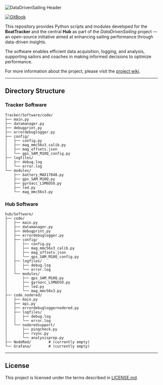![DataDrivenSailing Header](https://datadrivensailing.gitbook.io/~gitbook/image?url=https%3A%2F%2F3849893206-files.gitbook.io%2F%7E%2Ffiles%2Fv0%2Fb%2Fgitbook-x-prod.appspot.com%2Fo%2Fspaces%252F3nOHnHqWSETquXdlfpsF%252Fuploads%252FZFD75du86iGtM0usBqbX%252FHeader_DDS.png%3Falt%3Dmedia%26token%3D09a19365-ee3f-4ada-b7da-e5800a13606d&width=1248&dpr=1&quality=100&sign=cf05bd58&sv=2)

[![GitBook](https://img.shields.io/static/v1?message=Documented%20on%20GitBook&logo=gitbook&logoColor=ffffff&label=%20&labelColor=5c5c5c&color=3F89A1)]([https://datadrivensailing.gitbook.io/wiki])

This repository provides Python scripts and modules developed for the **BoatTracker** and the central **Hub** as part of the *DataDrivenSailing* project — an open-source initiative aimed at enhancing sailing performance through data-driven insights.

The software enables efficient data acquisition, logging, and analysis, supporting sailors and coaches in making informed decisions to optimize performance.

For more information about the project, please visit the [project wiki](https://datadrivensailing.wiki).

---

## Directory Structure

### Tracker Software

```
Tracker/Software/code/
├── main.py
├── datamanager.py
├── debugprint.py
├── errordebuglogger.py
├── config/
│   ├── config.py
│   ├── mag_mmc56x3_calib.py
│   ├── mag_offsets.json
│   └── gps_SAM_M10Q_config.py
├── logfiles/
│   ├── debug.log
│   └── error.log
└── modules/
    ├── battery_MAX17048.py
    ├── gps_SAM_M10Q.py
    ├── gyroacc_LSM6DSO.py
    ├── led.py
    └── mag_mmc56x3.py
```

### Hub Software

```
hub/Software/
├── code/
│   ├── main.py
│   ├── datamanager.py
│   ├── debugprint.py
│   ├── errordebuglogger.py
│   ├── config/
│   │   ├── config.py
│   │   ├── mag_mmc56x3_calib.py
│   │   ├── mag_offsets.json
│   │   └── gps_SAM_M10Q_config.py
│   ├── logfiles/
│   │   ├── debug.log
│   │   └── error.log
│   └── modules/
│       ├── gps_SAM_M10Q.py
│       ├── gyroacc_LSM6DSO.py
│       ├── led.py
│       └── mag_mmc56x3.py
├── code_nodered/
│   ├── main.py
│   ├── api.py
│   ├── errordebugloggernodered.py
│   ├── logfiles/
│   │   ├── debug.log
│   │   └── error.log
│   └── noderedsupport/
│       ├── pingcheck.py
│       ├── rsync.py
│       └── analysisprep.py
├── NodeRed/        # (currently empty)
└── Grafana/        # (currently empty)
```

---

## License

This project is licensed under the terms described in [LICENSE.md](LICENSE.md).
